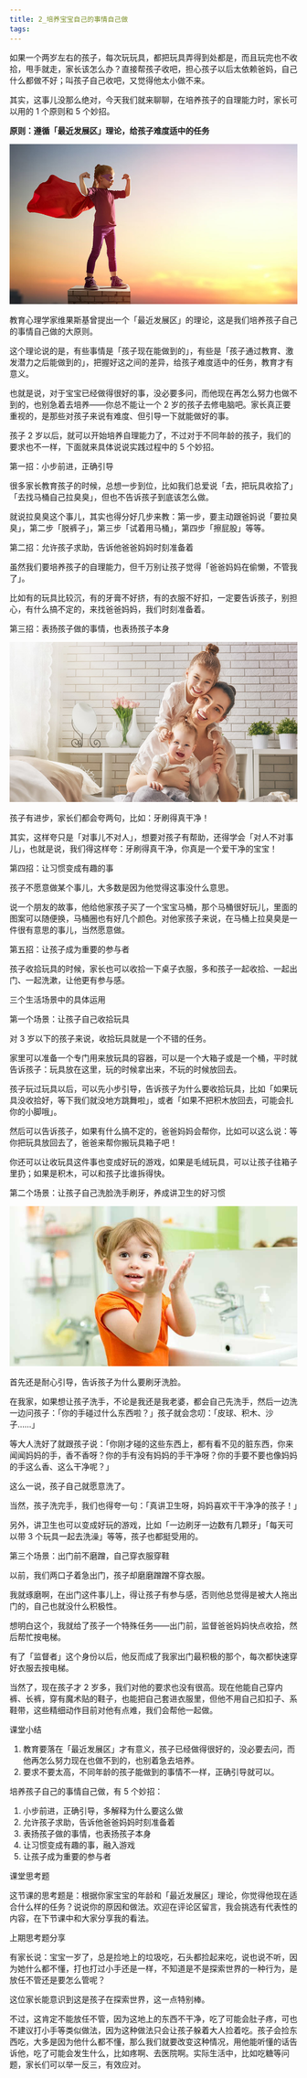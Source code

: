 ```yaml
---
title: 2_培养宝宝自己的事情自己做
tags: 
---
```


如果一个两岁左右的孩子，每次玩玩具，都把玩具弄得到处都是，而且玩完也不收拾，甩手就走，家长该怎么办？直接帮孩子收吧，担心孩子以后太依赖爸妈，自己什么都做不好；叫孩子自己收吧，又觉得他太小做不来。

其实，这事儿没那么绝对，今天我们就来聊聊，在培养孩子的自理能力时，家长可以用的 1 个原则和 5 个妙招。

**原则：遵循「最近发展区」理论，给孩子难度适中的任务**

![](https://raw.githubusercontent.com/OliverRen/olili_blog_img/master/2_培养宝宝自己的事情自己做/20201126/1606391257680.jpg)

教育心理学家维果斯基曾提出一个「最近发展区」的理论，这是我们培养孩子自己的事情自己做的大原则。

这个理论说的是，有些事情是「孩子现在能做到的」，有些是「孩子通过教育、激发潜力之后能做到的」，把握好这之间的差异，给孩子难度适中的任务，教育才有意义。

也就是说，对于宝宝已经做得很好的事，没必要多问，而他现在再怎么努力也做不到的，也别急着去培养——你总不能让一个 2 岁的孩子去修电脑吧。家长真正要重视的，是那些对孩子来说有难度、但引导一下就能做好的事。

孩子 2 岁以后，就可以开始培养自理能力了，不过对于不同年龄的孩子，我们的要求也不一样，下面就来具体说说实践过程中的 5 个妙招。

第一招：小步前进，正确引导

很多家长教育孩子的时候，总想一步到位，比如我们总爱说「去，把玩具收拾了」「去找马桶自己拉臭臭」，但也不告诉孩子到底该怎么做。

就说拉臭臭这个事儿，其实也得分好几步来教：第一步，要主动跟爸妈说「要拉臭臭」，第二步「脱裤子」，第三步「试着用马桶」，第四步「擦屁股」等等。

第二招：允许孩子求助，告诉他爸爸妈妈时刻准备着

虽然我们要培养孩子的自理能力，但千万别让孩子觉得「爸爸妈妈在偷懒，不管我了」。

比如有的玩具比较沉，有的牙膏不好挤，有的衣服不好扣，一定要告诉孩子，别担心，有什么搞不定的，来找爸爸妈妈，我们时刻准备着。

第三招：表扬孩子做的事情，也表扬孩子本身

![](https://raw.githubusercontent.com/OliverRen/olili_blog_img/master/2_培养宝宝自己的事情自己做/20201126/1606391300574.jpg)

孩子有进步，家长们都会夸两句，比如：牙刷得真干净！

其实，这样夸只是「对事儿不对人」，想要对孩子有帮助，还得学会「对人不对事儿」，也就是说，我们得这样夸：牙刷得真干净，你真是一个爱干净的宝宝！

第四招：让习惯变成有趣的事

孩子不愿意做某个事儿，大多数是因为他觉得这事没什么意思。

说一个朋友的故事，他给他家孩子买了一个宝宝马桶，那个马桶很好玩儿，里面的图案可以随便换，马桶圈也有好几个颜色。对他家孩子来说，在马桶上拉臭臭是一件很有意思的事儿，当然愿意做。

第五招：让孩子成为重要的参与者

孩子收拾玩具的时候，家长也可以收拾一下桌子衣服，多和孩子一起收拾、一起出门、一起洗漱，让他更有参与感。

三个生活场景中的具体运用

第一个场景：让孩子自己收拾玩具

对 3 岁以下的孩子来说，收拾玩具就是一个不错的任务。

家里可以准备一个专门用来放玩具的容器，可以是一个大箱子或是一个桶，平时就告诉孩子：玩具放在这里，玩的时候拿出来，不玩的时候放回去。

孩子玩过玩具以后，可以先小步引导，告诉孩子为什么要收拾玩具，比如「如果玩具没收拾好，等下我们就没地方跳舞啦」，或者「如果不把积木放回去，可能会扎你的小脚哦」。

然后可以告诉孩子，如果有什么搞不定的，爸爸妈妈会帮你，比如可以这么说：等你把玩具放回去了，爸爸来帮你搬玩具箱子吧！

你还可以让收玩具这件事也变成好玩的游戏，如果是毛绒玩具，可以让孩子往箱子里扔；如果是积木，可以和孩子比谁拆得快。

第二个场景：让孩子自己洗脸洗手刷牙，养成讲卫生的好习惯

![](https://raw.githubusercontent.com/OliverRen/olili_blog_img/master/2_培养宝宝自己的事情自己做/20201126/1606391308466.jpg)

首先还是耐心引导，告诉孩子为什么要刷牙洗脸。

在我家，如果想让孩子洗手，不论是我还是我老婆，都会自己先洗手，然后一边洗一边问孩子：「你的手碰过什么东西啦？」孩子就会念叨：「皮球、积木、沙子……」

等大人洗好了就跟孩子说：「你刚才碰的这些东西上，都有看不见的脏东西，你来闻闻妈妈的手，香不香呀？你的手有没有妈妈的手干净呀？你的手要不要也像妈妈的手这么香、这么干净呢？」

这么一说，孩子自己就愿意洗了。

当然，孩子洗完手，我们也得夸一句：「真讲卫生呀，妈妈喜欢干干净净的孩子！」

另外，讲卫生也可以变成好玩的游戏，比如「一边刷牙一边数有几颗牙」「每天可以带 3 个玩具一起去洗澡」等等，孩子也都挺受用的。

第三个场景：出门前不磨蹭，自己穿衣服穿鞋

以前，我们两口子着急出门，孩子却磨磨蹭蹭不穿衣服。

我就琢磨啊，在出门这件事儿上，得让孩子有参与感，否则他总觉得是被大人拖出门的，自己也就没什么积极性。

想明白这个，我就给了孩子一个特殊任务——出门前，监督爸爸妈妈快点收拾，然后帮忙按电梯。

有了「监督者」这个身份以后，他反而成了我家出门最积极的那个，每次都快速穿好衣服去按电梯。

当然了，现在孩子才 2 岁多，我们对他的要求也没有很高。现在他能自己穿内裤、长裤，穿有魔术贴的鞋子，也能把自己套进衣服里，但他不用自己扣扣子、系鞋带，这些精细动作目前对他有点难，我们会帮他一起做。

课堂小结

1. 教育要落在「最近发展区」才有意义，孩子已经做得很好的，没必要去问，而他再怎么努力现在也做不到的，也别着急去培养。
2. 要求不要太高，不同年龄的孩子能做到的事情不一样，正确引导就可以。

培养孩子自己的事情自己做，有 5 个妙招：
1. 小步前进，正确引导，多解释为什么要这么做
2. 允许孩子求助，告诉他爸爸妈妈时刻准备着
3. 表扬孩子做的事情，也表扬孩子本身
4. 让习惯变成有趣的事，融入游戏
5. 让孩子成为重要的参与者

课堂思考题

这节课的思考题是：根据你家宝宝的年龄和「最近发展区」理论，你觉得他现在适合什么样的任务？说说你的原因和做法。欢迎在评论区留言，我会挑选有代表性的内容，在下节课中和大家分享我的看法。

上期思考题分享

有家长说：宝宝一岁了，总是捡地上的垃圾吃，石头都捡起来吃，说也说不听，因为她什么都不懂，打也打过小手还是一样，不知道是不是探索世界的一种行为，是放任不管还是要怎么管呢？

这位家长能意识到这是孩子在探索世界，这一点特别棒。

不过，这肯定不能放任不管，因为这地上的东西不干净，吃了可能会肚子疼，可也不建议打小手等类似做法，因为这种做法只会让孩子躲着大人捡着吃。孩子会捡东西吃，大多是因为他什么都不懂，那么我们就要改变这种情况，用他能听懂的话告诉他，吃了可能会发生什么，比如疼啊、去医院啊。实际生活中，比如吃糖等问题，家长们可以举一反三，有效应对。